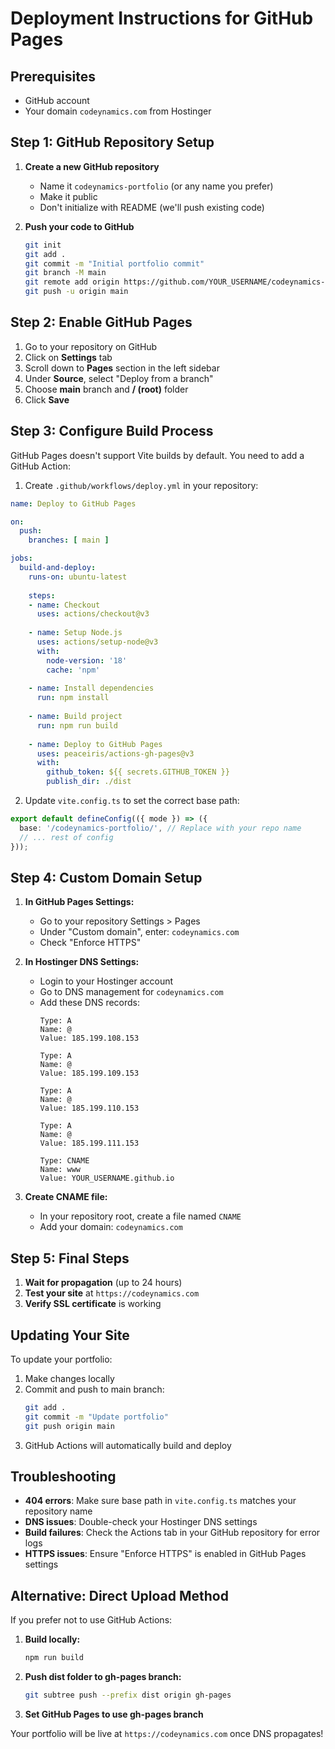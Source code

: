 # Deployment Instructions for GitHub Pages

## Prerequisites
- GitHub account
- Your domain `codeynamics.com` from Hostinger

## Step 1: GitHub Repository Setup

1. **Create a new GitHub repository**
   - Name it `codeynamics-portfolio` (or any name you prefer)
   - Make it public
   - Don't initialize with README (we'll push existing code)

2. **Push your code to GitHub**
   ```bash
   git init
   git add .
   git commit -m "Initial portfolio commit"
   git branch -M main
   git remote add origin https://github.com/YOUR_USERNAME/codeynamics-portfolio.git
   git push -u origin main
   ```

## Step 2: Enable GitHub Pages

1. Go to your repository on GitHub
2. Click on **Settings** tab
3. Scroll down to **Pages** section in the left sidebar
4. Under **Source**, select "Deploy from a branch"
5. Choose **main** branch and **/ (root)** folder
6. Click **Save**

## Step 3: Configure Build Process

GitHub Pages doesn't support Vite builds by default. You need to add a GitHub Action:

1. Create `.github/workflows/deploy.yml` in your repository:

```yaml
name: Deploy to GitHub Pages

on:
  push:
    branches: [ main ]

jobs:
  build-and-deploy:
    runs-on: ubuntu-latest
    
    steps:
    - name: Checkout
      uses: actions/checkout@v3
      
    - name: Setup Node.js
      uses: actions/setup-node@v3
      with:
        node-version: '18'
        cache: 'npm'
        
    - name: Install dependencies
      run: npm install
      
    - name: Build project
      run: npm run build
      
    - name: Deploy to GitHub Pages
      uses: peaceiris/actions-gh-pages@v3
      with:
        github_token: ${{ secrets.GITHUB_TOKEN }}
        publish_dir: ./dist
```

2. Update `vite.config.ts` to set the correct base path:

```typescript
export default defineConfig(({ mode }) => ({
  base: '/codeynamics-portfolio/', // Replace with your repo name
  // ... rest of config
}));
```

## Step 4: Custom Domain Setup

1. **In GitHub Pages Settings:**
   - Go to your repository Settings > Pages
   - Under "Custom domain", enter: `codeynamics.com`
   - Check "Enforce HTTPS"

2. **In Hostinger DNS Settings:**
   - Login to your Hostinger account
   - Go to DNS management for `codeynamics.com`
   - Add these DNS records:
     ```
     Type: A
     Name: @
     Value: 185.199.108.153
     
     Type: A
     Name: @
     Value: 185.199.109.153
     
     Type: A
     Name: @
     Value: 185.199.110.153
     
     Type: A
     Name: @
     Value: 185.199.111.153
     
     Type: CNAME
     Name: www
     Value: YOUR_USERNAME.github.io
     ```

3. **Create CNAME file:**
   - In your repository root, create a file named `CNAME`
   - Add your domain: `codeynamics.com`

## Step 5: Final Steps

1. **Wait for propagation** (up to 24 hours)
2. **Test your site** at `https://codeynamics.com`
3. **Verify SSL certificate** is working

## Updating Your Site

To update your portfolio:
1. Make changes locally
2. Commit and push to main branch:
   ```bash
   git add .
   git commit -m "Update portfolio"
   git push origin main
   ```
3. GitHub Actions will automatically build and deploy

## Troubleshooting

- **404 errors**: Make sure base path in `vite.config.ts` matches your repository name
- **DNS issues**: Double-check your Hostinger DNS settings
- **Build failures**: Check the Actions tab in your GitHub repository for error logs
- **HTTPS issues**: Ensure "Enforce HTTPS" is enabled in GitHub Pages settings

## Alternative: Direct Upload Method

If you prefer not to use GitHub Actions:

1. **Build locally:**
   ```bash
   npm run build
   ```

2. **Push dist folder to gh-pages branch:**
   ```bash
   git subtree push --prefix dist origin gh-pages
   ```

3. **Set GitHub Pages to use gh-pages branch**

Your portfolio will be live at `https://codeynamics.com` once DNS propagates!